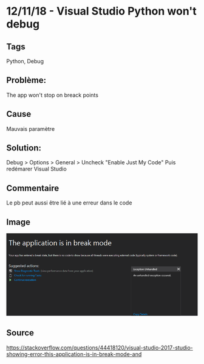 # 12/11/18 - Visual Studio Python won't debug

## Tags 
Python, Debug
## Problème: 
The app won't stop on breack points


## Cause 
Mauvais paramètre
## Solution: 
Debug > Options > General > Uncheck "Enable Just My Code"
Puis redémarer Visual Studio 

## Commentaire
Le pb peut aussi être lié à une erreur dans le code
## Image
![Capture message erreur](Images/VSPythonErrorCapture.png)
## Source
https://stackoverflow.com/questions/44418120/visual-studio-2017-studio-showing-error-this-application-is-in-break-mode-and
